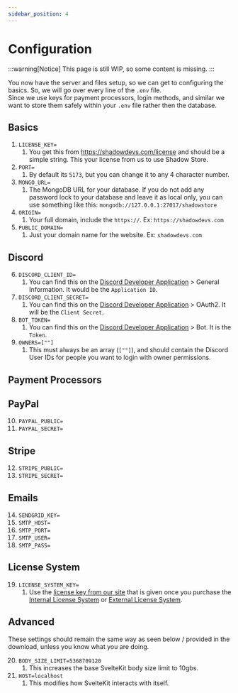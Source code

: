 ```yaml
---
sidebar_position: 4
---
```


# Configuration

:::warning[Notice]
This page is still WIP, so some content is missing.
:::

You now have the server and files setup, so we can get to configuring the basics. So, we will go over every line of the `.env` file.\
Since we use keys for payment processors, login methods, and similar we want to store them safely within your `.env` file rather then the database.

## Basics

1. `LICENSE_KEY=`
   1. You get this from https://shadowdevs.com/license and should be a simple string. This your license from us to use Shadow Store.
2. `PORT=`
   1. By default its `5173`, but you can change it to any 4 character number.
3. `MONGO_URL=`
   1. The MongoDB URL for your database. If you do not add any password lock to your database and leave it as local only, you can use something like this: `mongodb://127.0.0.1:27017/shadowstore`
4. `ORIGIN=`
   1. Your full domain, include the `https://`. Ex: `https://shadowdevs.com`
5. `PUBLIC_DOMAIN=`
   1. Just your domain name for the website. Ex: `shadowdevs.com`

## Discord

6. `DISCORD_CLIENT_ID=`
   1. You can find this on the [Discord Developer Application](https://discord.com/developers/applications) > General Information. It would be the `Application ID`.
7. `DISCORD_CLIENT_SECRET=`
   1. You can find this on the [Discord Developer Application](https://discord.com/developers/applications) > OAuth2. It will be the `Client Secret`.
8. `BOT_TOKEN=`
   1. You can find this on the [Discord Developer Application](https://discord.com/developers/applications) > Bot. It is the `Token`.
9. `OWNERS=[""]`
   1. This must always be an array (`[""]`), and should contain the Discord User IDs for people you want to login with owner permissions.

## Payment Processors

## PayPal

10. `PAYPAL_PUBLIC=`
11. `PAYPAL_SECRET=`

## Stripe

12. `STRIPE_PUBLIC=`
13. `STRIPE_SECRET=`

## Emails

14. `SENDGRID_KEY=`
15. `SMTP_HOST=`
16. `SMTP_PORT=`
17. `SMTP_USER=`
18. `SMTP_PASS=`

## License System

19. `LICENSE_SYSTEM_KEY=`
    1.  Use the [license key from our site](https://shadowdevs.com/license) that is given once you purchase the [Internal License System](https://shadowdevs.com/store/shadowstore-licensesystem) or [External License System](https://shadowdevs.com/store/licensesystem).

## Advanced

These settings should remain the same way as seen below / provided in the download, unless you know what you are doing.

20. `BODY_SIZE_LIMIT=5368709120`
    1.  This increases the base SvelteKit body size limit to 10gbs.
21. `HOST=localhost`
    1.  This modifies how SvelteKit interacts with itself.
